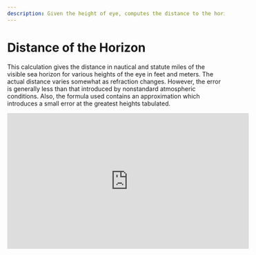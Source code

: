 ```yaml
---
description: Given the height of eye, computes the distance to the horizon.
---
```

# Distance of the Horizon
This calculation gives the distance in nautical and statute miles of the visible sea horizon for various heights of the eye in feet and meters. The actual distance varies somewhat as refraction changes. However, the error is generally less than that introduced by nonstandard atmospheric conditions. Also, the formula used contains an approximation which introduces a small error at the greatest heights tabulated.

<iframe width="560" height="315" src="https://www.youtube.com/embed/A-7sw1veMqU" title="YouTube video player" frameborder="0" allow="accelerometer; autoplay; clipboard-write; encrypted-media; gyroscope; picture-in-picture" allowfullscreen></iframe>
